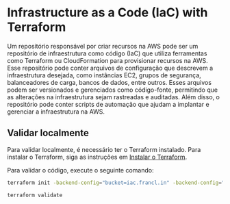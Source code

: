 # Infrastructure as a Code (IaC) with Terraform

Um repositório responsável por criar recursos na AWS pode ser um repositório de infraestrutura como código (IaC) que utiliza ferramentas como Terraform ou CloudFormation para provisionar recursos na AWS. Esse repositório pode conter arquivos de configuração que descrevem a infraestrutura desejada, como instâncias EC2, grupos de segurança, balanceadores de carga, bancos de dados, entre outros. Esses arquivos podem ser versionados e gerenciados como código-fonte, permitindo que as alterações na infraestrutura sejam rastreadas e auditadas. Além disso, o repositório pode conter scripts de automação que ajudam a implantar e gerenciar a infraestrutura na AWS.


## Validar localmente

Para validar localmente, é necessário ter o Terraform instalado. Para instalar o Terraform, siga as instruções em [Instalar o Terraform](https://learn.hashicorp.com/tutorials/terraform/install-cli).

Para validar o código, execute o seguinte comando:

```bash
terraform init -backend-config="bucket=iac.francl.in" -backend-config="key=terraform/state/703823507" -backend-config="region=us-east-1"
```

```bash
terraform validate
```

